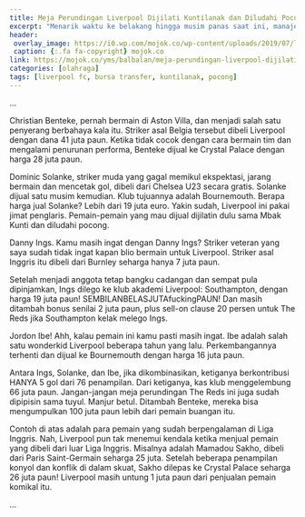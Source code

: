 ```yaml
---
title: Meja Perundingan Liverpool Dijilati Kuntilanak dan Diludahi Pocong
excerpt: "Menarik waktu ke belakang hingga musim panas saat ini, manajemen Liverpool boleh disebut sebagai pemenang di kategori _'lomba'_ jualan pemain."
header:
 overlay_image: https://i0.wp.com/mojok.co/wp-content/uploads/2019/07/liverpool.jpg
 caption: {:.fa fa-copyright} mojok.co
link: https://mojok.co/yms/balbalan/meja-perundingan-liverpool-dijilati-kuntilanak-dan-diludahi-pocong/
categories: [olahraga]
tags: [liverpool fc, bursa transfer, kuntilanak, pocong]
---
```


…

Christian Benteke, pernah bermain di Aston Villa, dan menjadi salah satu penyerang berbahaya kala itu. Striker asal Belgia tersebut dibeli Liverpool dengan dana 41 juta paun. Ketika tidak cocok dengan cara bermain tim dan mengalami penurunan performa, Benteke dijual ke Crystal Palace dengan harga 28 juta paun.

Dominic Solanke, striker muda yang gagal memikul ekspektasi, jarang bermain dan mencetak gol, dibeli dari Chelsea U23 secara gratis. Solanke dijual satu musim kemudian. Klub tujuannya adalah Bournemouth. Berapa harga jual Solanke? Lebih dari 19 juta euro. Yakin sudah, Liverpool ini pakai jimat penglaris. Pemain-pemain yang mau dijual dijilatin dulu sama Mbak Kunti dan diludahi pocong.

Danny Ings. Kamu masih ingat dengan Danny Ings? Striker veteran yang saya sudah tidak ingat kapan blio bermain untuk Liverpool. Striker asal Inggris itu dibeli dari Burnley seharga hanya 7 juta paun.

Setelah menjadi anggota tetap bangku cadangan dan sempat pula dipinjamkan, Ings dilego ke klub akademi Liverpool: Southampton, dengan harga 19 juta paun! SEMBILANBELASJUTAfuckingPAUN! Dan masih ditambah bonus senilai 2 juta paun, plus sell-on clause 20 persen untuk The Reds jika Southampton kelak melego Ings.

Jordon Ibe! Ahh, kalau pemain ini kamu pasti masih ingat. Ibe adalah salah satu wonderkid Liverpool beberapa tahun yang lalu. Perkembangannya terhenti dan dijual ke Bournemouth dengan harga 16 juta paun.

Antara Ings, Solanke, dan Ibe, jika dikombinasikan, ketiganya berkontribusi HANYA 5 gol dari 76 penampilan. Dari ketiganya, kas klub menggelembung 66 juta paun. Jangan-jangan meja perundingan The Reds ini juga sudah dipipisin sama tuyul. Manjur betul. Ditambah Benteke, mereka bisa mengumpulkan 100 juta paun lebih dari pemain buangan itu.

Contoh di atas adalah para pemain yang sudah berpengalaman di Liga Inggris. Nah, Liverpool pun tak menemui kendala ketika menjual pemain yang dibeli dari luar Liga Inggris. Misalnya adalah Mamadou Sakho, dibeli dari Paris Saint-Germain seharga 25 juta. Setelah beberapa penampilan konyol dan konflik di dalam skuat, Sakho dilepas ke Crystal Palace seharga 26 juta paun! Liverpool masih untung 1 juta paun dari penjualan pemain komikal itu.

…
